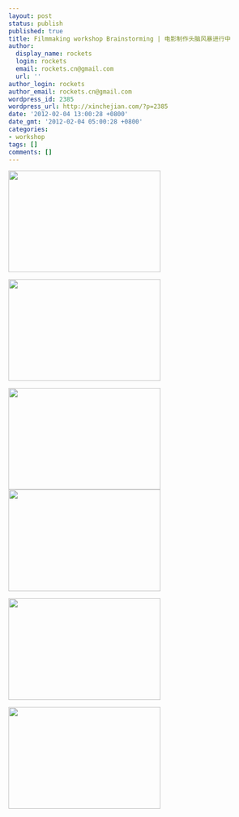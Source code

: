 ```yaml
---
layout: post
status: publish
published: true
title: Filmmaking workshop Brainstorming | 电影制作头脑风暴进行中
author:
  display_name: rockets
  login: rockets
  email: rockets.cn@gmail.com
  url: ''
author_login: rockets
author_email: rockets.cn@gmail.com
wordpress_id: 2385
wordpress_url: http://xinchejian.com/?p=2385
date: '2012-02-04 13:00:28 +0800'
date_gmt: '2012-02-04 05:00:28 +0800'
categories:
- workshop
tags: []
comments: []
---
```

<p><!--:en--><a href="http://xinchejian.com/2012/02/04/filmmaking-workshop-brainstorming/brainstorm1/" rel="attachment wp-att-2386"><img class="alignnone size-medium wp-image-2386" title="brainstorm1" src="http://xinchejian.com/wp-content/uploads/2012/02/brainstorm1-300x200.jpg" alt="" width="300" height="200" /></a></p>
<p><a href="http://xinchejian.com/2012/02/04/filmmaking-workshop-brainstorming/brainstrom4/" rel="attachment wp-att-2388"><img class="alignnone size-medium wp-image-2388" title="brainstrom4" src="http://xinchejian.com/wp-content/uploads/2012/02/brainstrom4-300x200.jpg" alt="" width="300" height="200" /></a></p>
<p><a href="http://xinchejian.com/2012/02/04/filmmaking-workshop-brainstorming/brainstorm3/" rel="attachment wp-att-2389"><img class="alignnone size-medium wp-image-2389" title="brainstorm3" src="http://xinchejian.com/wp-content/uploads/2012/02/brainstorm3-300x200.jpg" alt="" width="300" height="200" /></a><!--:--><!--:zh--><a href="http://xinchejian.com/2012/02/04/filmmaking-workshop-brainstorming/brainstorm1/" rel="attachment wp-att-2386"><img title="brainstorm1" src="http://xinchejian.com/wp-content/uploads/2012/02/brainstorm1-300x200.jpg" alt="" width="300" height="200" /></a></p>
<p><a href="http://xinchejian.com/2012/02/04/filmmaking-workshop-brainstorming/brainstrom4/" rel="attachment wp-att-2388"><img title="brainstrom4" src="http://xinchejian.com/wp-content/uploads/2012/02/brainstrom4-300x200.jpg" alt="" width="300" height="200" /></a></p>
<p><a href="http://xinchejian.com/2012/02/04/filmmaking-workshop-brainstorming/brainstorm3/" rel="attachment wp-att-2389"><img title="brainstorm3" src="http://xinchejian.com/wp-content/uploads/2012/02/brainstorm3-300x200.jpg" alt="" width="300" height="200" /></a><!--:--></p>
